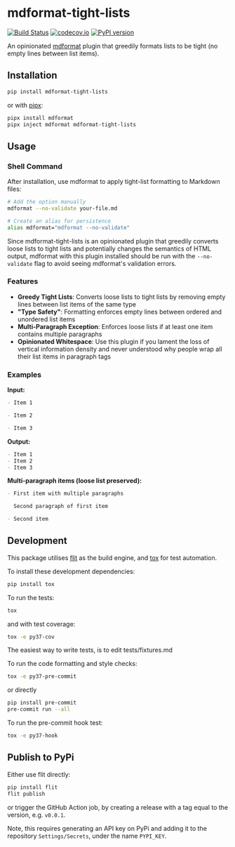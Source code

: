 # mdformat-tight-lists

[![Build Status][ci-badge]][ci-link]
[![codecov.io][cov-badge]][cov-link]
[![PyPI version][pypi-badge]][pypi-link]

An opinionated [mdformat](https://github.com/executablebooks/mdformat) plugin that greedily formats lists to be tight (no empty lines between list items).

## Installation

```bash
pip install mdformat-tight-lists
```

or with [pipx](https://pipx.pypa.io/):

```bash
pipx install mdformat
pipx inject mdformat mdformat-tight-lists
```

## Usage

### Shell Command

After installation, use mdformat to apply tight-list formatting to Markdown files:

```bash
# Add the option manually
mdformat --no-validate your-file.md

# Create an alias for persistence
alias mdformat="mdformat --no-validate"
```

Since mdformat-tight-lists is an opinionated plugin that greedily converts loose lists to tight lists and potentially changes the semantics of HTML output, mdformat with this plugin installed should be run with the `--no-validate` flag to avoid seeing mdformat's validation errors. 

### Features

- **Greedy Tight Lists**: Converts loose lists to tight lists by removing empty lines between list items of the same type
- **"Type Safety"**: Formatting enforces empty lines between ordered and unordered list items
- **Multi-Paragraph Exception**: Enforces loose lists if at least one item contains multiple paragraphs
- **Opinionated Whitespace**: Use this plugin if you lament the loss of vertical information density and never understood why people wrap all their list items in paragraph tags

### Examples

**Input:**
```markdown
- Item 1

- Item 2

- Item 3
```

**Output:**
```markdown
- Item 1
- Item 2
- Item 3
```

**Multi-paragraph items (loose list preserved):**
```markdown
- First item with multiple paragraphs

  Second paragraph of first item

- Second item
```

## Development

This package utilises [flit](https://flit.readthedocs.io) as the build engine, and [tox](https://tox.readthedocs.io) for test automation.

To install these development dependencies:

```bash
pip install tox
```

To run the tests:

```bash
tox
```

and with test coverage:

```bash
tox -e py37-cov
```

The easiest way to write tests, is to edit tests/fixtures.md

To run the code formatting and style checks:

```bash
tox -e py37-pre-commit
```

or directly

```bash
pip install pre-commit
pre-commit run --all
```

To run the pre-commit hook test:

```bash
tox -e py37-hook
```

## Publish to PyPi

Either use flit directly:

```bash
pip install flit
flit publish
```

or trigger the GitHub Action job, by creating a release with a tag equal to the version, e.g. `v0.0.1`.

Note, this requires generating an API key on PyPi and adding it to the repository `Settings/Secrets`, under the name `PYPI_KEY`.

[ci-badge]: https://github.com/jdmonaco/mdformat-tight-lists/workflows/CI/badge.svg?branch=master
[ci-link]: https://github.com/jdmonaco/mdformat-tight-lists/actions?query=workflow%3ACI+branch%3Amaster+event%3Apush
[cov-badge]: https://codecov.io/gh/jdmonaco/mdformat-tight-lists/branch/master/graph/badge.svg
[cov-link]: https://codecov.io/gh/jdmonaco/mdformat-tight-lists
[pypi-badge]: https://img.shields.io/pypi/v/mdformat-tight-lists.svg
[pypi-link]: https://pypi.org/project/mdformat-tight-lists

